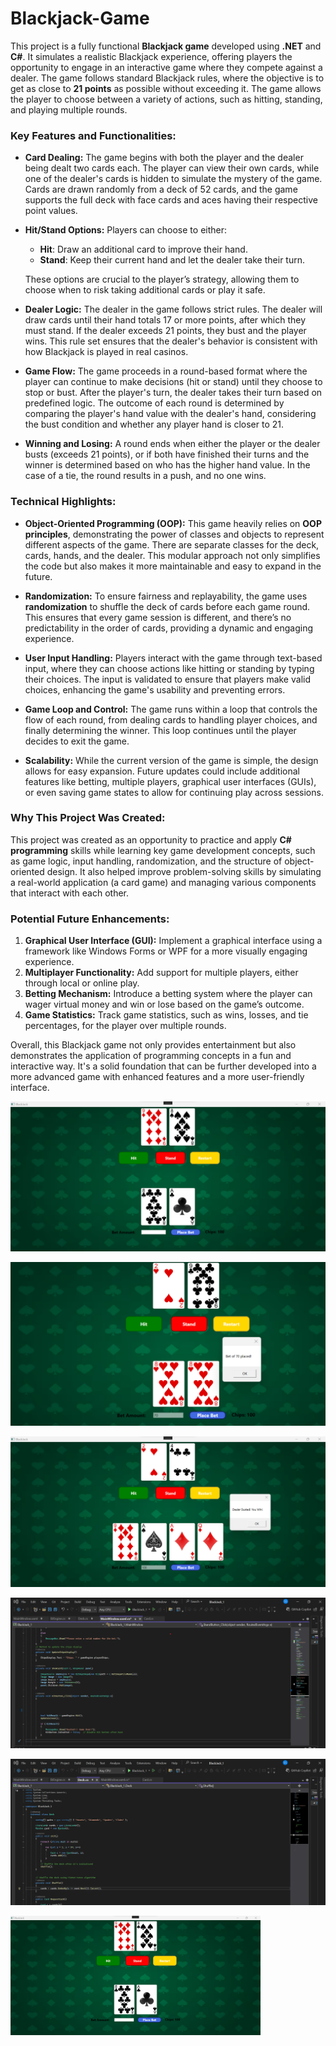 # Blackjack-Game

This project is a fully functional **Blackjack game** developed using **.NET** and **C#**. It simulates a realistic Blackjack experience, offering players the opportunity to engage in an interactive game where they compete against a dealer. The game follows standard Blackjack rules, where the objective is to get as close to **21 points** as possible without exceeding it. The game allows the player to choose between a variety of actions, such as hitting, standing, and playing multiple rounds.

### Key Features and Functionalities:

- **Card Dealing:**
  The game begins with both the player and the dealer being dealt two cards each. The player can view their own cards, while one of the dealer's cards is hidden to simulate the mystery of the game. Cards are drawn randomly from a deck of 52 cards, and the game supports the full deck with face cards and aces having their respective point values.

- **Hit/Stand Options:**
  Players can choose to either:
  - **Hit**: Draw an additional card to improve their hand.
  - **Stand**: Keep their current hand and let the dealer take their turn.
  
  These options are crucial to the player’s strategy, allowing them to choose when to risk taking additional cards or play it safe.

- **Dealer Logic:**
  The dealer in the game follows strict rules. The dealer will draw cards until their hand totals 17 or more points, after which they must stand. If the dealer exceeds 21 points, they bust and the player wins. This rule set ensures that the dealer's behavior is consistent with how Blackjack is played in real casinos.

- **Game Flow:**
  The game proceeds in a round-based format where the player can continue to make decisions (hit or stand) until they choose to stop or bust. After the player's turn, the dealer takes their turn based on predefined logic. The outcome of each round is determined by comparing the player's hand value with the dealer's hand, considering the bust condition and whether any player hand is closer to 21.

- **Winning and Losing:**
  A round ends when either the player or the dealer busts (exceeds 21 points), or if both have finished their turns and the winner is determined based on who has the higher hand value. In the case of a tie, the round results in a push, and no one wins.

### Technical Highlights:

- **Object-Oriented Programming (OOP):**
  This game heavily relies on **OOP principles**, demonstrating the power of classes and objects to represent different aspects of the game. There are separate classes for the deck, cards, hands, and the dealer. This modular approach not only simplifies the code but also makes it more maintainable and easy to expand in the future.

- **Randomization:**
  To ensure fairness and replayability, the game uses **randomization** to shuffle the deck of cards before each game round. This ensures that every game session is different, and there’s no predictability in the order of cards, providing a dynamic and engaging experience.

- **User Input Handling:**
  Players interact with the game through text-based input, where they can choose actions like hitting or standing by typing their choices. The input is validated to ensure that players make valid choices, enhancing the game's usability and preventing errors.

- **Game Loop and Control:**
  The game runs within a loop that controls the flow of each round, from dealing cards to handling player choices, and finally determining the winner. This loop continues until the player decides to exit the game.

- **Scalability:**
  While the current version of the game is simple, the design allows for easy expansion. Future updates could include additional features like betting, multiple players, graphical user interfaces (GUIs), or even saving game states to allow for continuing play across sessions.

### Why This Project Was Created:
This project was created as an opportunity to practice and apply **C# programming** skills while learning key game development concepts, such as game logic, input handling, randomization, and the structure of object-oriented design. It also helped improve problem-solving skills by simulating a real-world application (a card game) and managing various components that interact with each other.

### Potential Future Enhancements:
1. **Graphical User Interface (GUI):** Implement a graphical interface using a framework like Windows Forms or WPF for a more visually engaging experience.
2. **Multiplayer Functionality:** Add support for multiple players, either through local or online play.
3. **Betting Mechanism:** Introduce a betting system where the player can wager virtual money and win or lose based on the game’s outcome.
4. **Game Statistics:** Track game statistics, such as wins, losses, and tie percentages, for the player over multiple rounds.

Overall, this Blackjack game not only provides entertainment but also demonstrates the application of programming concepts in a fun and interactive way. It's a solid foundation that can be further developed into a more advanced game with enhanced features and a more user-friendly interface.


![Blackjack Gameplay 01](https://github.com/Sarabjot19/Blackjack-Game/blob/main/Blackjack%20Gameplay%2001.png)

![Blackjack Gameplay 02](https://github.com/Sarabjot19/Blackjack-Game/blob/main/Blackjack%20Gameplay%2002.png)

![Blackjack Gameplay 03](https://github.com/Sarabjot19/Blackjack-Game/blob/main/Blackjack%20Gameplay%2003.png)

![Blackjack Code Snippet 01](https://github.com/Sarabjot19/Blackjack-Game/blob/main/Code%20snippet%2001.png)

![Blackjack Code Snippet 02](https://github.com/Sarabjot19/Blackjack-Game/blob/main/Code%20snippet%2002.png)

<img src="https://github.com/Sarabjot19/Blackjack-Game/blob/main/Blackjack%20Gameplay%2001.png" alt="Blackjack Gameplay 01" width="400"/>


